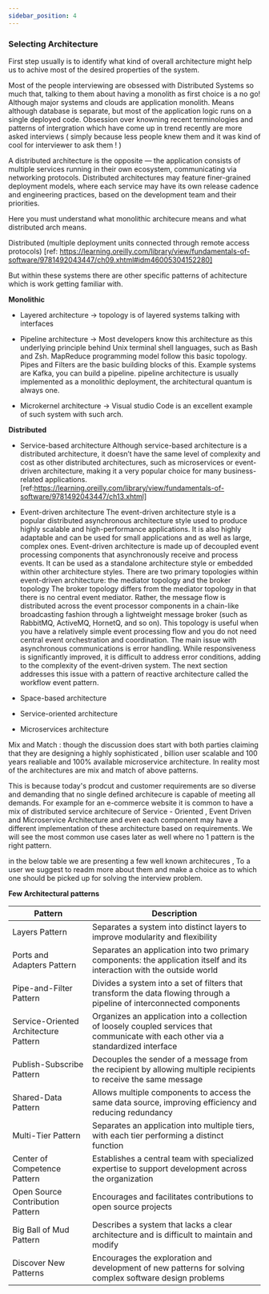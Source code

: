 ```yaml
---
sidebar_position: 4
---
```


### Selecting Architecture

First step usually is to identify what kind of overall architecture might help us to achive most of the desired properties of the system. 

Most of the people interviewing are obsessed with Distributed Systems so much that, talking to them about having a monolith as first choice  is a no go! 
Although major systems and clouds are application monolith. Means although database is separate, but most of the application logic runs on a single deployed code. Obsession over knowning recent terminologies and patterns of intergration which have come up in trend recently are more asked interviews ( simply because less people knew them and it was kind of cool for interviewer to ask them ! )

A distributed architecture is the opposite — the application consists of multiple services running in their own ecosystem, communicating via networking protocols.
Distributed architectures may feature finer-grained deployment models, where each service may have its own release cadence and engineering practices, based on the development team and their priorities.

Here you must understand what monolithic architecure means and what distributed arch means.

Distributed (multiple deployment units connected through remote access protocols) [ref: https://learning.oreilly.com/library/view/fundamentals-of-software/9781492043447/ch09.xhtml#idm46005304152280]


But within these systems there are other specific patterns of achitecture which is work getting familiar with. 

**Monolithic**
- Layered architecture -> topology is of layered systems talking with interfaces

- Pipeline architecture -> 
Most developers know this architecture as this underlying principle behind Unix terminal shell languages, such as Bash and Zsh.
MapReduce programming model follow this basic topology.
Pipes and Filters are the basic building blocks of this. Example systems are Kafka, you can build a pipeline.
pipeline architecture is usually implemented as a monolithic deployment, the architectural quantum is always one.

- Microkernel architecture -> 
Visual studio Code is an excellent example of such system with such arch. 


**Distributed**
- Service-based architecture
Although service-based architecture is a distributed architecture, it doesn’t have the same level of complexity and cost as other distributed architectures, such as microservices or event-driven architecture, making it a very popular choice for many business-related applications.
[ref:https://learning.oreilly.com/library/view/fundamentals-of-software/9781492043447/ch13.xhtml]

- Event-driven architecture
The event-driven architecture style is a popular distributed asynchronous architecture style used to produce highly scalable and high-performance applications. It is also highly adaptable and can be used for small applications and as well as large, complex ones. Event-driven architecture is made up of decoupled event processing components that asynchronously receive and process events. It can be used as a standalone architecture style or embedded within other architecture styles.
There are two primary topologies within event-driven architecture: the mediator topology and the broker topology
The broker topology differs from the mediator topology in that there is no central event mediator. Rather, the message flow is distributed across the event processor components in a chain-like broadcasting fashion through a lightweight message broker (such as RabbitMQ, ActiveMQ, HornetQ, and so on). This topology is useful when you have a relatively simple event processing flow and you do not need central event orchestration and coordination.
The main issue with asynchronous communications is error handling. While responsiveness is significantly improved, it is difficult to address error conditions, adding to the complexity of the event-driven system. The next section addresses this issue with a pattern of reactive architecture called the workflow event pattern.

- Space-based architecture

- Service-oriented architecture

- Microservices architecture



Mix and Match : though the discussion does start with both parties claiming that they are designing a highly sophisticated , billion user scalable and 100 years realiable and 100% available microservice architecture. In reality most of the architectures are mix and match of above patterns. 

This is because today's prodcut and customer requirements are so diverse and demanding that no single defined architecure is capable of meeting all demands. For example for an e-commerce website it is common to have a mix of distributed service architecure of  Service - Oriented , Event Driven and Microservice Architecture and even each component may have a different implementation of these architecture based on requirements. We will see the most common use cases later as well where no 1 pattern is the right pattern. 

in the below table we are presenting a few well known architecures , To a user we suggest to readm more about them and make a choice as to which one should be picked up for solving the interview problem. 


**Few Architectural patterns**

Pattern | Description
-- | --
Layers Pattern | Separates a system into distinct layers to improve modularity and flexibility
Ports and Adapters Pattern | Separates an application into two primary components: the application itself and its interaction with the outside world
Pipe-and-Filter Pattern | Divides a system into a set of filters that transform the data flowing through a pipeline of interconnected components
Service-Oriented Architecture Pattern | Organizes an application into a collection of loosely coupled services that communicate with each other via a standardized interface
Publish-Subscribe Pattern | Decouples the sender of a message from the recipient by allowing multiple recipients to receive the same message
Shared-Data Pattern | Allows multiple components to access the same data source, improving efficiency and reducing redundancy
Multi-Tier Pattern | Separates an application into multiple tiers, with each tier performing a distinct function
Center of Competence Pattern | Establishes a central team with specialized expertise to support development across the organization
Open Source Contribution Pattern | Encourages and facilitates contributions to open source projects
Big Ball of Mud Pattern | Describes a system that lacks a clear architecture and is difficult to maintain and modify
Discover New Patterns | Encourages the exploration and development of new patterns for solving complex software design problems